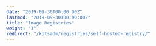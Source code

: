 ```yaml
---
date: "2019-09-30T00:00:00Z"
lastmod: "2019-09-30T00:00:00Z"
title: "Image Registries"
weight: "3"
redirect: "/kotsadm/registries/self-hosted-registry/"
---
```

